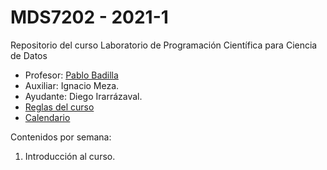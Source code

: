 # MDS7202 - 2021-1
Repositorio del curso Laboratorio de Programación Científica para Ciencia de Datos

- Profesor: [Pablo Badilla](https://github.com/pbadillatorrealba)
- Auxiliar: Ignacio Meza.
- Ayudante: Diego Irarrázaval. 
- [Reglas del curso](https://github.com/pbadillatorrealba/MDS7202/blob/main/Reglas_del_curso.md)
- [Calendario](https://github.com/pbadillatorrealba/MDS7202/blob/main/Calendario.md)

Contenidos por semana: 

1. Introducción al curso.
